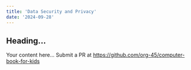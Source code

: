 ```yaml
---
title: 'Data Security and Privacy'
date: '2024-09-28'
---
```


## Heading...
Your content here...
Submit a PR at https://github.com/org-45/computer-book-for-kids
